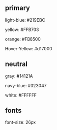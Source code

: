 ## primary

light-blue: #219EBC 

yellow: #FFB703 

orange: #FB8500 

Hover-Yellow: #d17000

## neutral

gray: #14121A

navy-blue: #023047

white: #FFFFFF

## fonts

font-size: 26px
